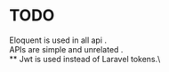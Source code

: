 # TODO
Eloquent is used in all api .\
APIs are simple and unrelated .\
** Jwt is used instead of Laravel tokens.\
